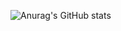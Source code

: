 


![Anurag's GitHub stats](https://github-readme-stats.vercel.app/api?username=schwalma&count_private=true&show_icons=true)
